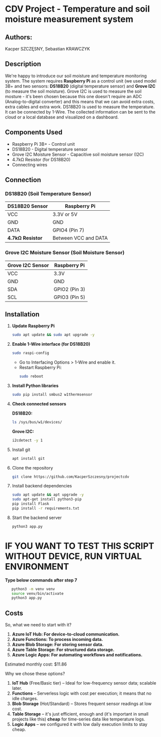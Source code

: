 # CDV Project - Temperature and soil moisture measurement system
## Authors: 
Kacper SZCZĘSNY, 
Sebastian KRAWCZYK
<br/>

## Description

We're happy to introduce our soil moisture and temperature monitoring system. The system requires **Raspberry Pi** as a control unit (we used model 3B+ and two sensors: **DS18B20** (digital temperature sensor) and **Grove I2C** (to measure the soil moisture). Grove I2C is used to measure the soil mosture - it's been chosen because this one doesn't require an ADC (Analog-to-digital converter) and this means that we can avoid extra costs, extra cables and extra work. DS18B20 is used to measure the temperature. It can be connected by 1-Wire. The collected information can be sent to the cloud or a local database and visualized on a dashboard.

## Components Used

* Raspberry Pi 3B+ - Control unit
* DS18B20 - Digital temperature sensor
* Grove I2C Moisture Sensor - Capacitive soil moisture sensor (I2C)
* 4.7kΩ Resistor (for DS18B20)
* Connecting wires


## Connection


### DS18B20 (Soil Temperature Sensor)

| DS18B20 Sensor  | Raspberry Pi |
|-----------------|--------------|
| VCC             | 3.3V or 5V   |
| GND             | GND          |
| DATA            | GPIO4 (Pin 7)|
| **4.7kΩ Resistor** | Between VCC and DATA |

### Grove I2C Moisture Sensor (Soil Moisture Sensor)

| Grove I2C Sensor | Raspberry Pi |
|------------------|--------------|
| VCC              | 3.3V         |
| GND              | GND          |
| SDA              | GPIO2 (Pin 3)|
| SCL              | GPIO3 (Pin 5)|


## Installation

1. **Update Raspberry Pi**
   ```sh
   sudo apt update && sudo apt upgrade -y
   ```

2. **Enable 1-Wire interface (for DS18B20)**
   ```sh
   sudo raspi-config
   ```
   * Go to Interfacing Options > 1-Wire and enable it.
   * Restart Raspberry Pi:
      ```sh
      sudo reboot
      ```
3. **Install Python libraries**
    ```sh
   sudo pip install smbus2 w1thermsensor
    ```

4. **Check connected sensors**

    **DS18B20:**
      ```sh
      ls /sys/bus/w1/devices/
      ```
      **Grove I2C:**
      ```sh
      i2cdetect -y 1
      ```

5. Install git
      ```sh
      apt install git 
      ```

6. Clone the repository
      ```sh
      git clone https://github.com/KacperSzczesny/projectcdv
      ```
7. Install backend dependencies
      ```sh
      sudo apt update && apt upgrade -y
      sudo apt-get install python3-pip
      pip install Flask
      pip install -r requirements.txt
      ```
8. Start the backend server
      ```sh
      python3 app.py
      ```

# IF YOU WANT TO TEST THIS SCRIPT WITHOUT DEVICE, RUN VIRTUAL ENVIRONMENT
**Type below commands after step 7**
```sh
   python3 -m venv venv
   source venv/bin/activate
   python3 app.py
```

## Costs

So, what we need to start with it?

1. **Azure IoT Hub: For device-to-cloud communication.**
2. **Azure Functions: To process incoming data.**
3. **Azure Blob Storage: For storing sensor data.**
4. **Azure Table Storage: For structured data storage.**
5. **Azure Logic Apps: For automating workflows and notifications.​**

Estimated monthly cost: $11.86

Why we chose these options?

1. **IoT Hub** (Free/Basic tier) – Ideal for low-frequency sensor data; scalable later.
2. **Functions** – Serverless logic with cost per execution; it means that no idle charges.
3. **Blob Storage** (Hot/Standard) – Stores frequent sensor readings at low cost.
4. **Table Storage** – it's just efficient, enough and (it's important in small projects like this) **cheap** for time-series data like temperature logs.
5. **Logic Apps** – we configured it with low daily execution limits to stay cheap.

